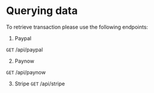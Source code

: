 # Querying data

To retrieve transaction please use the following endpoints:

1. Paypal 

`GET` /api/paypal

2. Paynow

`GET` /api/paynow

3. Stripe
`GET` /api/stripe

